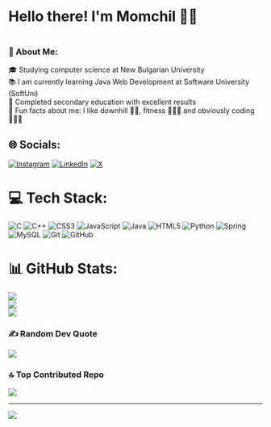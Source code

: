 # Hello there! I'm Momchil 👋🏻
### <br>💫 About Me:<br>
🎓 Studying computer science at New Bulgarian University<br>📚 I am currently learning Java Web Development at Software University (SoftUni)<br>🥇 Completed secondary education with excellent results<br>🎯 Fun facts about me: I like downhill 🚵🏻, fitness 🏋🏻‍♀️ and obviously coding 👨🏻‍💻<br>

## 🌐 Socials:
[![Instagram](https://img.shields.io/badge/Instagram-%23E4405F.svg?logo=Instagram&logoColor=white)](https://instagram.com/momchiltsanov) [![LinkedIn](https://img.shields.io/badge/LinkedIn-%230077B5.svg?logo=linkedin&logoColor=white)](https://www.linkedin.com/in/momchil-tsanov-5b91a62aa/) [![X](https://img.shields.io/badge/X-black.svg?logo=X&logoColor=white)](https://x.com/MomchilTsanov)

# 💻 Tech Stack:
![C](https://img.shields.io/badge/c-%2300599C.svg?style=for-the-badge&logo=c&logoColor=white) ![C++](https://img.shields.io/badge/c++-%2300599C.svg?style=for-the-badge&logo=c%2B%2B&logoColor=white) ![CSS3](https://img.shields.io/badge/css3-%231572B6.svg?style=for-the-badge&logo=css3&logoColor=white) ![JavaScript](https://img.shields.io/badge/javascript-%23323330.svg?style=for-the-badge&logo=javascript&logoColor=%23F7DF1E) ![Java](https://img.shields.io/badge/java-%23ED8B00.svg?style=for-the-badge&logo=openjdk&logoColor=white) ![HTML5](https://img.shields.io/badge/html5-%23E34F26.svg?style=for-the-badge&logo=html5&logoColor=white) ![Python](https://img.shields.io/badge/python-3670A0?style=for-the-badge&logo=python&logoColor=ffdd54) ![Spring](https://img.shields.io/badge/spring-%236DB33F.svg?style=for-the-badge&logo=spring&logoColor=white) ![MySQL](https://img.shields.io/badge/mysql-4479A1.svg?style=for-the-badge&logo=mysql&logoColor=white) ![Git](https://img.shields.io/badge/git-%23F05033.svg?style=for-the-badge&logo=git&logoColor=white) ![GitHub](https://img.shields.io/badge/github-%23121011.svg?style=for-the-badge&logo=github&logoColor=white)
# 📊 GitHub Stats:
![](https://github-readme-stats.vercel.app/api?username=momchiltsanovv&theme=dark&hide_border=false&include_all_commits=true&count_private=false)<br/>
![](https://github-readme-streak-stats.herokuapp.com/?user=momchiltsanovv&theme=dark&hide_border=false)<br/>
![](https://github-readme-stats.vercel.app/api/top-langs/?username=momchiltsanovv&theme=dark&hide_border=false&include_all_commits=true&count_private=false&layout=compact)

### ✍️ Random Dev Quote
![](https://quotes-github-readme.vercel.app/api?type=vetical&theme=dark)

### 🔝 Top Contributed Repo
![](https://github-contributor-stats.vercel.app/api?username=momchiltsanovv&limit=5&theme=dark&combine_all_yearly_contributions=true)

---
[![](https://visitcount.itsvg.in/api?id=momchiltsanovv&icon=0&color=4)](https://visitcount.itsvg.in)

<!-- Proudly created with GPRM ( https://gprm.itsvg.in ) -->
